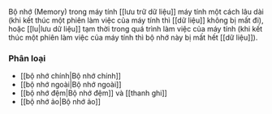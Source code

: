 Bộ nhớ (Memory) trong máy tính [[lưu trữ dữ liệu]] máy tính một cách lâu dài (khi kết thúc một phiên làm việc của máy tính thì [[dữ liệu]] không bị mất đi), hoặc [[lu|lưu dữ liệu]] tạm thời trong quá trình làm việc của máy tính (khi kết thúc một phiên làm việc của máy tính thì bộ nhớ này bị mất hết [[dữ liệu]]).

### Phân loại
- [[bộ nhớ chính|Bộ nhớ chính]]
- [[bộ nhớ ngoài|Bộ nhớ ngoài]]
- [[bộ nhớ đệm|Bộ nhớ đệm]] và [[thanh ghi]]
- [[bộ nhớ ảo|Bộ nhớ ảo]]